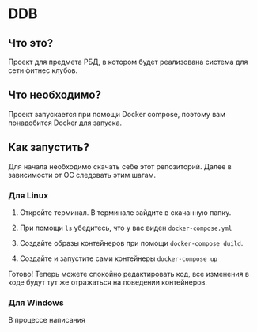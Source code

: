 # DDB

## Что это?

Проект для предмета РБД, в котором будет реализована система для сети фитнес клубов.

## Что необходимо?

Проект запускается при помощи Docker compose, поэтому вам понадобится Docker для запуска.

## Как запустить?

Для начала необходимо скачать себе этот репозиторий. Далее в зависимости от ОС следовать этим шагам.

### Для Linux

1. Откройте терминал. В терминале зайдите в скачанную папку.

2. При помощи ```ls``` убедитесь, что у вас виден ```docker-compose.yml```

3. Создайте образы контейнеров при помощи ```docker-compose duild```.

4. Создайте и запустите сами контейнеры ```docker-compose up```

Готово! Теперь можете спокойно редактировать код, все изменения в коде будут тут же отражаться на поведении контейнеров.

### Для Windows

В процессе написания
